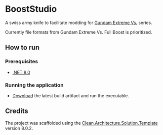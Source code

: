 ﻿# BoostStudio

A swiss army knife to facilitate modding for [Gundam Extreme Vs.](https://en.wikipedia.org/wiki/Mobile_Suit_Gundam:_Extreme_Vs.) series.

Currently file formats from Gundam Extreme Vs. Full Boost is prioritized.

## How to run

### Prerequisites

- [.NET 8.0](https://dotnet.microsoft.com/en-us/download)

### Running the application

- [Download](https://nightly.link/descatal/BoostStudio/workflows/cicd/main/website.zip) the latest build artifact and run the executable.

## Credits

The project was scaffolded using the [Clean.Architecture.Solution.Template](https://github.com/jasontaylordev/BoostStudio) version 8.0.2.
